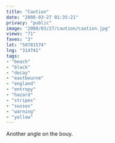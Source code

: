 ```yaml
---
title: "Caution"
date: "2008-03-27 01:35:21"
privacy: "public"
image: "2008/03/27/caution/caution.jpg"
views: "71"
faves: "3"
lat: "50781574"
lng: "314741"
tags:
- "beach"
- "black"
- "decay"
- "eastbourne"
- "england"
- "entropy"
- "hazard"
- "stripes"
- "sussex"
- "warning"
- "yellow"
---
```

Another angle on the bouy.
